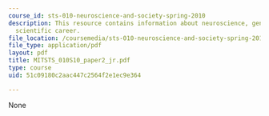 ```yaml
---
course_id: sts-010-neuroscience-and-society-spring-2010
description: This resource contains information about neuroscience, gender, and a
  scientific career.
file_location: /coursemedia/sts-010-neuroscience-and-society-spring-2010/51c09180c2aac447c2564f2e1ec9e364_MITSTS_010S10_paper2_jr.pdf
file_type: application/pdf
layout: pdf
title: MITSTS_010S10_paper2_jr.pdf
type: course
uid: 51c09180c2aac447c2564f2e1ec9e364

---
```

None